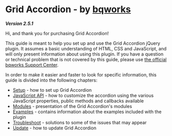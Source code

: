 # Grid Accordion - by [bqworks](http://bqworks.com/) #
*__Version 2.5.1__*

Hi, and thank you for purchasing Grid Accordion!

This guide is meant to help you set up and use the Grid Accordion jQuery plugin. It assumes a basic understanding of HTML, CSS and JavaScript, and will only present information about using this plugin. If you have a question or technical problem that is not covered by this guide, please use [the official bqworks Support Center](http://support.bqworks.com/home).

In order to make it easier and faster to look for specific information, this guide is divided into the following chapters:

* [Setup](setup.md) - how to set up Grid Accordion
* [JavaScript API](api.md) - how to customize the accordion using the various JavaScript properties, public methods and callbacks available
* [Modules](modules.md) - presentation of the Grid Accordion's  modules
* [Examples](examples.md) - contains information about the examples included with the plugin
* [Troubleshoot](troubleshoot.md) - solutions to some of the issues that may appear
* [Update](update.md) - how to update Grid Accordion
